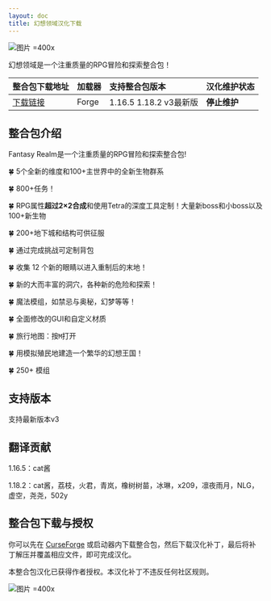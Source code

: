 ```yaml
---
layout: doc
title: 幻想领域汉化下载
---
```


![图片 =400x](https://media.forgecdn.net/attachments/471/884/fantasy-realm-2.png)

幻想领域是一个注重质量的RPG冒险和探索整合包！

<DownloadLinks :methods="[
  { id: 'lanzou', text: '下载1.16汉化', icon: '/imgs/svg/lanzou.svg', link: 'https://vmhanhuazu.lanzoui.com/s/FR-zhcn-cat' },
  { id: 'lanzou', text: '下载1.18汉化', icon: '/imgs/svg/lanzou.svg', link: 'https://vmhanhuazu.lanzoui.com/s/fantasy1-18-2--vmct' },
  { id: 'bilibili', text: '专栏介绍', icon: '/imgs/svg/bilibili.svg', link: 'https://www.bilibili.com/read/cv26403091/' }
]" />

| 整合包下载地址                                                           | 加载器 | 支持整合包版本         | 汉化维护状态 |
| :----------------------------------------------------------------------- | :----- | :--------------------- | :----------- |
| [下载链接](https://www.curseforge.com/minecraft/modpacks/fantasy-realm/) | Forge  | 1.16.5 1.18.2 v3最新版 | **停止维护** |

## 整合包介绍

Fantasy Realm是一个注重质量的RPG冒险和探索整合包!

🍀 5个全新的维度和100+主世界中的全新生物群系

🍀 800+任务！

🍀 RPG属性**超过2×2合成**和使用Tetra的深度工具定制！大量新boss和小boss以及100+新生物

🍀 200+地下城和结构可供征服

🍀 通过完成挑战可定制背包

🍀 收集 12 个新的眼睛以进入重制后的末地！

🍀 新的大而丰富的洞穴，各种新的危险和探索！

🍀 魔法模组，如禁忌与奥秘，幻梦等等！

🍀 全面修改的GUI和自定义材质

🍀 旅行地图：按`M`打开

🍀 用模拟殖民地建造一个繁华的幻想王国！

🍀 250+ 模组

## 支持版本

支持最新版本v3

## 翻译贡献

1.16.5：cat酱

1.18.2：cat酱，荔枝，火君，青岚，橡树树苗，冰琳，x209，凛夜雨月，NLG，虚空，尧尧，502y

## 整合包下载与授权

你可以先在 [CurseForge](https://www.curseforge.com/minecraft/modpacks/fantasy-realm/files) 或启动器内下载整合包，然后下载汉化补丁，最后将补丁解压并覆盖相应文件，即可完成汉化。

本整合包汉化已获得作者授权。本汉化补丁不违反任何社区规则。

![图片 =400x](/imgs/authorization/fantasy.png)

<DocSupport />
